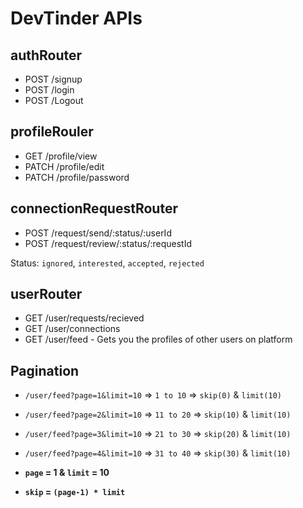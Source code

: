 # DevTinder APIs

## authRouter

-   POST /signup
-   POST /login
-   POST /Logout

## profileRouler

-   GET /profile/view
-   PATCH /profile/edit
-   PATCH /profile/password

## connectionRequestRouter

-   POST /request/send/:status/:userId
-   POST /request/review/:status/:requestId

Status: `ignored`, `interested`, `accepted`, `rejected`

## userRouter

-   GET /user/requests/recieved
-   GET /user/connections
-   GET /user/feed - Gets you the profiles of other users on platform

## Pagination

-   `/user/feed?page=1&limit=10` => `1 to 10` => `skip(0)` & `limit(10)`
-   `/user/feed?page=2&limit=10` => `11 to 20` => `skip(10)` & `limit(10)`
-   `/user/feed?page=3&limit=10` => `21 to 30` => `skip(20)` & `limit(10)`
-   `/user/feed?page=4&limit=10` => `31 to 40` => `skip(30)` & `limit(10)`

-   **`page` = 1 & `limit` = 10**
-   **`skip` = `(page-1) * limit`**
